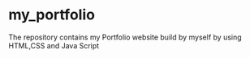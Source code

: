 # my_portfolio
The repository contains my Portfolio website build by myself by using HTML,CSS and Java Script
